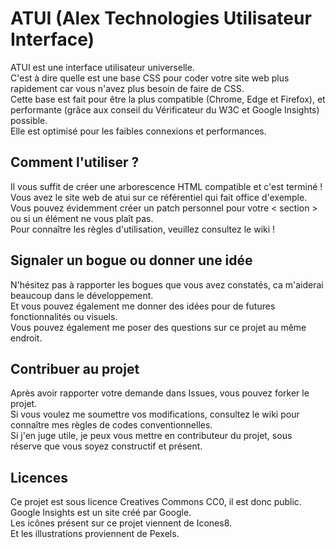 # ATUI (Alex Technologies Utilisateur Interface)
  
ATUI est une interface utilisateur universelle.  
C'est à dire quelle est une base CSS pour coder votre site web plus rapidement car vous n'avez plus besoin de faire de CSS.  
Cette base est fait pour être la plus compatible (Chrome, Edge et Firefox), et performante (grâce aux conseil du Vérificateur du W3C et Google Insights) possible.  
Elle est optimisé pour les faibles connexions et performances.  
  
## Comment l'utiliser ?

Il vous suffit de créer une arborescence HTML compatible et c'est terminé !  
Vous avez le site web de atui sur ce référentiel qui fait office d'exemple.  
Vous pouvez évidemment créer un patch personnel pour votre < section > ou si un élément ne vous plaît pas.  
Pour connaître les règles d'utilisation, veuillez consultez le wiki !  

## Signaler un bogue ou donner une idée

N'hésitez pas à rapporter les bogues que vous avez constatés, ca m'aiderai beaucoup dans le développement.  
Et vous pouvez également me donner des idées pour de futures fonctionnalités ou visuels.  
Vous pouvez également me poser des questions sur ce projet au même endroit.  

## Contribuer au projet

Après avoir rapporter votre demande dans Issues, vous pouvez forker le projet.  
Si vous voulez me soumettre vos modifications, consultez le wiki pour connaître mes règles de codes conventionnelles.  
Si j'en juge utile, je peux vous mettre en contributeur du projet, sous réserve que vous soyez constructif et présent.  

## Licences

Ce projet est sous licence Creatives Commons CC0, il est donc public.  
Google Insights est un site créé par Google.  
Les icônes présent sur ce projet viennent de Icones8.  
Et les illustrations proviennent de Pexels.  
